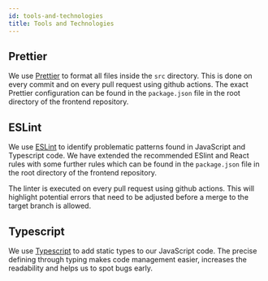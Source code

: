 ```yaml
---
id: tools-and-technologies
title: Tools and Technologies
---
```


## Prettier

We use [Prettier](https://prettier.io/) to format all files inside the `src`
directory. This is done on every commit and on every pull request using github
actions. The exact Prettier configuration can be found in the `package.json`
file in the root directory of the frontend repository.

## ESLint

We use [ESLint](https://eslint.org/) to identify problematic patterns found in
JavaScript and Typescript code. We have extended the recommended ESlint and
React rules with some further rules which can be found in the `package.json`
file in the root directory of the frontend repository.

The linter is executed on every pull request using github actions. This will
highlight potential errors that need to be adjusted before a merge to the target
branch is allowed.

## Typescript

We use [Typescript](https://www.typescriptlang.org/) to add static types to our
JavaScript code. The precise defining through typing makes code management
easier, increases the readability and helps us to spot bugs early.
